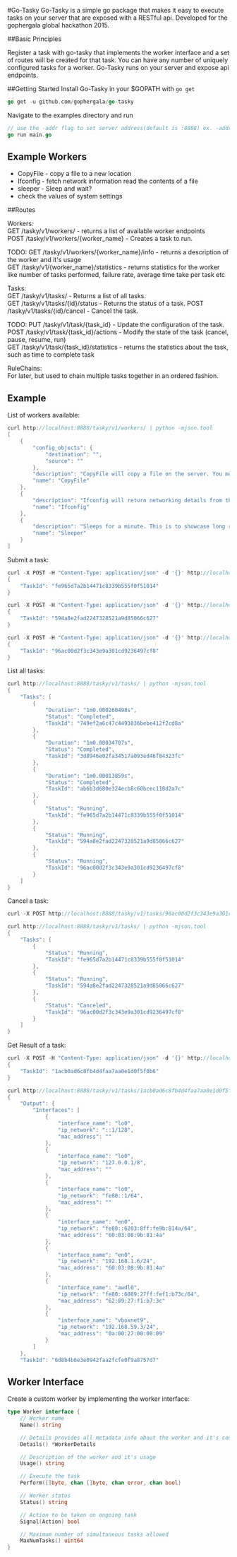 #Go-Tasky
Go-Tasky is a simple go package that makes it easy to execute tasks on your server that are exposed with a RESTful api. Developed for the gophergala global hackathon 2015.  

##Basic Principles

Register a task with go-tasky that implements the worker interface and a set of routes will be created for that task. You can have any number of uniquely configured tasks for a worker. Go-Tasky runs on your server and expose api endpoints. 

##Getting Started
Install Go-Tasky in your $GOPATH with `go get`  
```Go
go get -u github.com/gophergala/go-tasky
```
Navigate to the examples directory and run  
```Go
// use the -addr flag to set server address(default is :8888) ex. -addr=:4444
go run main.go 
```

## Example Workers
- CopyFile - copy a file to a new location  
- Ifconfig - fetch network information read the contents of a file  
- sleeper -  Sleep and wait?
- check the values of system settings  

##Routes

Workers:  
GET /tasky/v1/workers/ - returns a list of available worker endpoints   
POST /tasky/v1/workers/{worker_name} - Creates a task to run.  

TODO:
GET /tasky/v1/workers/{worker_name}/info - returns a description of the worker and it's usage   
GET /tasky/v1/{worker_name}/statistics - returns statistics for the worker like number of tasks performed, failure rate, average time take per task etc  

Tasks:  
GET /tasky/v1/tasks/ - Returns a list of all tasks.  
GET /tasky/v1/tasks/{id}/status - Returns the status of a task. 
POST /tasky/v1/tasks/{id}/cancel - Cancel the task.   

TODO:
PUT /tasky/v1/task/{task_id} - Update the configuration of the task.  
POST /tasky/v1/task/{task_id}/actions - Modify the state of the task (cancel, pause, resume, run)  
GET /tasky/v1/task/{task_id}/statistics - returns the statistics about the task, such as time to complete task  

RuleChains:  
For later, but used to chain multiple tasks together in an ordered fashion.  

## Example
List of workers available:  
```go
curl http://localhost:8888/tasky/v1/workers/ | python -mjson.tool 
[
    {
        "config_objects": {
            "destination": "",
            "source": ""
        },
        "description": "CopyFile will copy a file on the server. You must specify the Source and Destination",
        "name": "CopyFile"
    },
    {
        "description": "Ifconfig will return networking details from the server. No config is needed for this worker",
        "name": "Ifconfig"
    },
    {
        "description": "Sleeps for a minute. This is to showcase long running tasks.",
        "name": "Sleeper"
    }
]
```

Submit a task:  
```go
curl -X POST -H "Content-Type: application/json" -d '{}' http://localhost:8888/tasky/v1/workers/sleeper | python -mjson.tool
{
    "TaskId": "fe965d7a2b14471c8339b555f0f51014"
}

curl -X POST -H "Content-Type: application/json" -d '{}' http://localhost:8888/tasky/v1/workers/sleeper | python -mjson.tool
{
    "TaskId": "594a8e2fad2247328521a9d85066c627"
}

curl -X POST -H "Content-Type: application/json" -d '{}' http://localhost:8888/tasky/v1/workers/sleeper | python -mjson.tool
{
    "TaskId": "96ac00d2f3c343e9a301cd9236497cf8"
}
```

List all tasks:  
```go
curl http://localhost:8888/tasky/v1/tasks/ | python -mjson.tool 
{
    "Tasks": [
        {
            "Duration": "1m0.000260498s",
            "Status": "Completed",
            "TaskId": "749ef2a6c47c4493836bebe412f2cd8a"
        },
        {
            "Duration": "1m0.00034707s",
            "Status": "Completed",
            "TaskId": "3d8946e02fa34517a093ed46f84323fc"
        },
        {
            "Duration": "1m0.00013859s",
            "Status": "Completed",
            "TaskId": "ab6b3d680e324ecb8c60bcec118d2a7c"
        },
        {
            "Status": "Running",
            "TaskId": "fe965d7a2b14471c8339b555f0f51014"
        },
        {
            "Status": "Running",
            "TaskId": "594a8e2fad2247328521a9d85066c627"
        },
        {
            "Status": "Running",
            "TaskId": "96ac00d2f3c343e9a301cd9236497cf8"
        }
    ]
}
```

Cancel a task:  
```go
curl -X POST http://localhost:8888/tasky/v1/tasks/96ac00d2f3c343e9a301cd9236497cf8/cancel | python -mjson.tool

curl http://localhost:8888/tasky/v1/tasks/ | python -mjson.tool 
{
    "Tasks": [
        {
            "Status": "Running",
            "TaskId": "fe965d7a2b14471c8339b555f0f51014"
        },
        {
            "Status": "Running",
            "TaskId": "594a8e2fad2247328521a9d85066c627"
        },
        {
            "Status": "Canceled",
            "TaskId": "96ac00d2f3c343e9a301cd9236497cf8"
        }
    ]
}
```

Get Result of a task:  
```go
curl -X POST -H "Content-Type: application/json" -d '{}' http://localhost:8888/tasky/v1/workers/ifconfig | python -mjson.tool
{
    "TaskId": "1acb0ad6c8fb4d4faa7aa0e1d0f5f0b6"
}

curl http://localhost:8888/tasky/v1/tasks/1acb0ad6c8fb4d4faa7aa0e1d0f5f0b6/result 
{
    "Output": {
        "Interfaces": [
            {
                "interface_name": "lo0",
                "ip_network": "::1/128",
                "mac_address": ""
            },
            {
                "interface_name": "lo0",
                "ip_network": "127.0.0.1/8",
                "mac_address": ""
            },
            {
                "interface_name": "lo0",
                "ip_network": "fe80::1/64",
                "mac_address": ""
            },
            {
                "interface_name": "en0",
                "ip_network": "fe80::6203:8ff:fe9b:814a/64",
                "mac_address": "60:03:08:9b:81:4a"
            },
            {
                "interface_name": "en0",
                "ip_network": "192.168.1.6/24",
                "mac_address": "60:03:08:9b:81:4a"
            },
            {
                "interface_name": "awdl0",
                "ip_network": "fe80::6089:27ff:fef1:b73c/64",
                "mac_address": "62:89:27:f1:b7:3c"
            },
            {
                "interface_name": "vboxnet9",
                "ip_network": "192.168.59.3/24",
                "mac_address": "0a:00:27:00:00:09"
            }
        ]
    },
    "TaskId": "6d8b4b6e3e0942faa2fcfe0f9a8757d7"
```

## Worker Interface
Create a custom worker by implementing the worker interface:  
```go
type Worker interface {
    // Worker name
    Name() string

	// Details provides all metadata info about the worker and it's config
	Details() *WorkerDetails

    // Description of the worker and it's usage
    Usage() string

    // Execute the task
    Perform([]byte, chan []byte, chan error, chan bool)

    // Worker status
    Status() string

    // Action to be taken on ongoing task
    Signal(Action) bool

    // Maximum number of simultaneous tasks allowed
    MaxNumTasks() uint64
}
```
